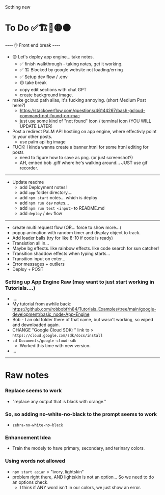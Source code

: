 Sothing new

# To Do ✅🏗️🎨🟡🟠
---- ✋ Front end break ----
- 🟡 Let's deploy app engine... take notes. 
  - ✅ finish walkthrough - taking notes, get it working.
  - ✅ 🏗️ Blocked by google website not loading/erring
  - ✅ Setup dev flow / .env
  - 🟡 take break
  - copy edit sections with chat GPT
  - create background image.
- make gcloud path alias, it's fucking annoying. (short Medium Post here?) 
  - https://stackoverflow.com/questions/46144267/bash-gcloud-command-not-found-on-mac
  - just use some kind of "not found" icon / terminal icon (YOU WILL UPDATE LATER)
- Post a redirect PaLM API hostiing on app engine, where effectivly point to your other posts.
  - use palm api bg image
- FUCK! I kinda wanna create a banner.html for some html editing for posts 
  - need to figure how to save as png. (or just screenshot?)
  - AH, embed bob .giff where he's walking around... JUST use gif recorder. 
- ----
- Update readme
  - add Deployment notes!
  - add `app` folder directory....
  - add `npm start` notes... which is deploy
  - add `npm run dev` notes...
  - add `npm run test <input>` to README.md
  - add `deploy` / `dev` flow 

----
- create multi request flow (OR... force to show more...)
- popup animation with random timer and display object to track.
- Add loader balls (try for like 8-10 if code is ready)
- Transistion all in...
- Maybe bg effects. like rainbow effects. like code search for sun catcher! 
- Transition shaddow effects when typing starts... 
- Transition input on enter...
- Error messages + outliers
- Deploy + POST

### Setting up App Engine Raw (may want to just start working in Tutorials....)
- ....
- My tutorial from awhile back: https://github.com/robbobfrh84/Tutorials_Examples/tree/main/google-development/basic_node-App-Engine
- Bob - I an old folder there of that name, but wasn't working, so wiped and downloaded again. 
- CHANGE "Google Cloud SDK: " link to >  `https://cloud.google.com/sdk/docs/install`
- `cd Documents/google-cloud-sdk` 
     - Worked this time with new version.
- ...

----
# Raw notes

### Replace seems to work
- "replace any output that is black with orange."

### So, so adding no-white-no-black to the prompt seems to work
- `zebra-no-white-no-black`

### Enhancement Idea
- Train the modely to have primary, secondary, and terinary colors.  

### Using words not allowed
- `npm start asian` > "ivory, lightskin"
- problem right there, AND lightskin is not an option... So we need to do an options check.
  - I think if ANY word isn't in our colors, we just show an error. 

